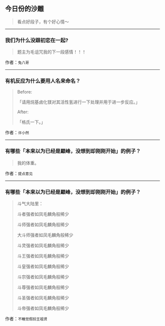 ## 今日份的沙雕

> 看点好段子，有个好心情～


 
---

### 我们为什么没跟初恋在一起?

> 题主为毛诅咒我的下一段感情！！！


作者：`兔八哥`

---

### 有机反应为什么要用人名来命名？

> Before:
> 
> 「请用烷基卤化镁对其活性氢进行一下处理并用于进一步反应。」
> 
> After:
> 
> 「格氏一下。」


作者：`许小然`

---

### 有哪些「本来以为已经是巅峰，没想到却刚刚开始」的例子？

> 我的体重。


作者：`提点意见`

---

### 有哪些「本来以为已经是巅峰，没想到却刚刚开始」的例子？

> 斗气大陆里：
> 
> 斗者强者如凤毛麟角般稀少
> 
> 斗师强者如凤毛麟角般稀少
> 
> 大斗师强者如凤毛麟角般稀少
> 
> 斗灵强者如凤毛麟角般稀少
> 
> 斗王强者如凤毛麟角般稀少
> 
> 斗皇强者如凤毛麟角般稀少
> 
> 斗宗强者如凤毛麟角般稀少
> 
> 斗尊强者如凤毛麟角般稀少
> 
> 斗圣强者如凤毛麟角般稀少
> 
> 斗帝强者如凤毛麟角般稀少


作者：`不睡觉假扮王祖贤`